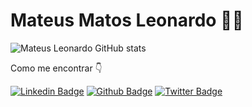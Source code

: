 <!--
- 🧑🏻 Um pouco sobre mim.
- 👋 Olá, Eu sou @mateusmatosleornado.
- 👀 Estou interessado em arranjar um emprego na área de programação.
- 🌱 No momento estou graduando Ciência da computação.
- 📫 Chegue até mim através de meu e-mail.
- 💻 Skills: Construção de softwares básicos em C, programação Orientada a Objetos, Desenvolvimento Front-End.
-->

# Mateus Matos Leonardo  👨‍💻 

![Mateus Leonardo GitHub stats](https://github-readme-stats.vercel.app/api?username=mateusmatosleonardo&theme=dark&show_icons=true)

Como me encontrar 👇 

[![Linkedin Badge](https://img.shields.io/badge/-LinkedIn-blue?style=flat-square&logo=Linkedin&logoColor=white&link=https://www.linkedin.com/in/mateusmatosleonardo/)](https://www.linkedin.com/in/mateus-matos-1a24381bb/)
[![Github Badge](https://img.shields.io/badge/-Github-000?style=flat-square&logo=Github&logoColor=white&link=https://github.com/mateusmatosleonardo)](https://github.com/mateusmatosleonardo)
[![Twitter Badge](https://img.shields.io/badge/-Twitter-1ca0f1?style=flat-square&labelColor=1ca0f1&logo=twitter&logoColor=white&link=https://twitter.com/mateusmatosleonardo)](https://twitter.com/m4teusmatos)



